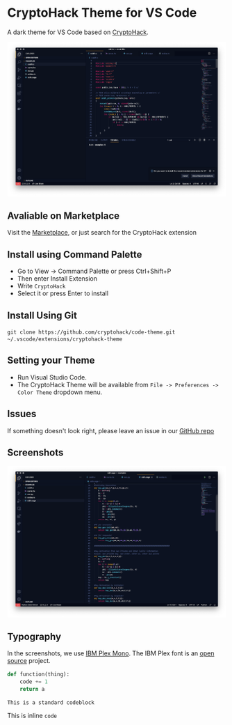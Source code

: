 # CryptoHack Theme for VS Code

A dark theme for VS Code based on [CryptoHack](https://cryptohack.org).

![Example with C](https://raw.githubusercontent.com/cryptohack/code-theme/master/Screenshots/example-one.png?token=AKRRPFZDLCLFTERENXXAJCTAMWNVE)

## Avaliable on Marketplace

Visit the [Marketplace](https://marketplace.visualstudio.com/items?itemName=CryptoHack.cryptohack-theme), or just search for the CryptoHack extension

## Install using Command Palette

- Go to View -> Command Palette or press Ctrl+Shift+P
- Then enter Install Extension
- Write `CryptoHack`
- Select it or press Enter to install

## Install Using Git

```
git clone https://github.com/cryptohack/code-theme.git ~/.vscode/extensions/cryptohack-theme
```

## Setting your Theme

- Run Visual Studio Code. 
- The CryptoHack Theme will be available from `File -> Preferences -> Color Theme` dropdown menu.

## Issues

If something doesn't look right, please leave an issue in our [GitHub repo](https://github.com/cryptohack/code-theme)

## Screenshots

![Example with Python](https://raw.githubusercontent.com/cryptohack/code-theme/master/Screenshots/example-two.png?token=AKRRPF3Z7NAFLW333G4FSTDAMWNXI)

## Typography

In the screenshots, we use [IBM Plex Mono](https://www.ibm.com/plex/). The IBM Plex font is an [open source](https://github.com/IBM/plex) project.

```python
def function(thing):
    code += 1
    return a
```

```
This is a standard codeblock
```

This is inline `code`